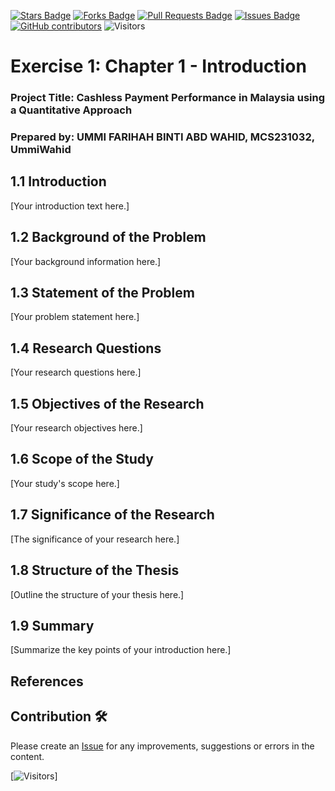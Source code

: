 <a href="https://github.com/drshahizan/research-design/stargazers"><img src="https://img.shields.io/github/stars/drshahizan/research-design" alt="Stars Badge"/></a>
<a href="https://github.com/drshahizan/research-design/network/members"><img src="https://img.shields.io/github/forks/drshahizan/research-design" alt="Forks Badge"/></a>
<a href="https://github.com/drshahizan/research-design/pulls"><img src="https://img.shields.io/github/issues-pr/drshahizan/research-design" alt="Pull Requests Badge"/></a>
<a href="https://github.com/drshahizan/research-design"><img src="https://img.shields.io/github/issues/drshahizan/research-design" alt="Issues Badge"/></a>
<a href="https://github.com/drshahizan/research-design/graphs/contributors"><img alt="GitHub contributors" src="https://img.shields.io/github/contributors/drshahizan/research-design?color=2b9348"></a>
![Visitors](https://api.visitorbadge.io/api/visitors?path=https%3A%2F%2Fgithub.com%2Fdrshahizan%2MCSD1043&labelColor=%23d9e3f0&countColor=%23697689&style=flat)

# Exercise 1:  Chapter 1 - Introduction

### Project Title: Cashless Payment Performance in Malaysia using a Quantitative Approach

### Prepared by: UMMI FARIHAH BINTI ABD WAHID, MCS231032, UmmiWahid

## 1.1 Introduction

[Your introduction text here.]

## 1.2 Background of the Problem

[Your background information here.]

## 1.3 Statement of the Problem

[Your problem statement here.]

## 1.4 Research Questions

[Your research questions here.]

## 1.5 Objectives of the Research

[Your research objectives here.]

## 1.6 Scope of the Study

[Your study's scope here.]

## 1.7 Significance of the Research

[The significance of your research here.]

## 1.8 Structure of the Thesis

[Outline the structure of your thesis here.]

## 1.9 Summary

[Summarize the key points of your introduction here.]

## References

## Contribution 🛠️
Please create an [Issue](https://github.com/drshahizan/BDM/issues) for any improvements, suggestions or errors in the content.



[![Visitors](https://api.visitorbadge.io/api/visitors?path=https%3A%2F%2Fgithub.com%2Fdrshahizan&labelColor=%23697689&countColor=%23555555&style=plastic)]
